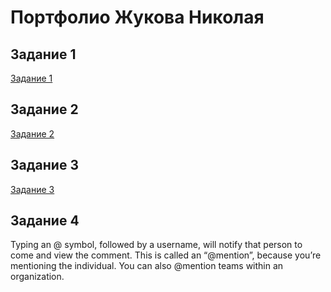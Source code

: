 
# Портфолио Жукова Николая

## Задание 1

[Задание 1](https://github.com/nzhukov/demo-repo/blob/master/task1.md)

## Задание 2

[Задание 2](https://github.com/nzhukov/demo-repo/blob/master/task2.md)

## Задание 3

[Задание 3](task3.md)

## Задание 4

Typing an @ symbol, followed by a username, will notify that person to come and view the comment. This is called an “@mention”, because you’re mentioning the individual. You can also @mention teams within an organization.

